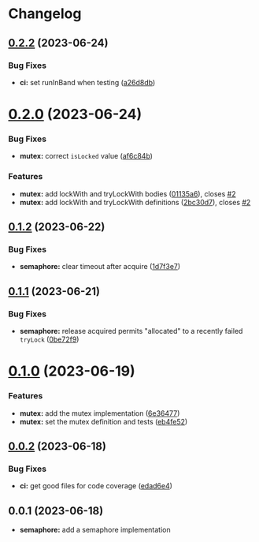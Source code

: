# Changelog

## [0.2.2](https://github.com/heap-code/concurrency-synchronization/compare/v0.2.0...v0.2.2) (2023-06-24)


### Bug Fixes

* **ci:** set runInBand when testing ([a26d8db](https://github.com/heap-code/concurrency-synchronization/commit/a26d8db8800fa12c2b616392d88a33fb8e87d677))

# [0.2.0](https://github.com/heap-code/concurrency-synchronization/compare/v0.1.2...v0.2.0) (2023-06-24)


### Bug Fixes

* **mutex:** correct `isLocked` value ([af6c84b](https://github.com/heap-code/concurrency-synchronization/commit/af6c84b10f01daa25395c75dbd4a26040fb30487))


### Features

* **mutex:** add lockWith and tryLockWith bodies ([01135a6](https://github.com/heap-code/concurrency-synchronization/commit/01135a65779eb3eb2b0dfa96706d368a65ebd8f5)), closes [#2](https://github.com/heap-code/concurrency-synchronization/issues/2)
* **mutex:** add lockWith and tryLockWith definitions ([2bc30d7](https://github.com/heap-code/concurrency-synchronization/commit/2bc30d7d7bc64f62ad68e95f81f2fc77c894e98e)), closes [#2](https://github.com/heap-code/concurrency-synchronization/issues/2)

## [0.1.2](https://github.com/heap-code/concurrency-synchronization/compare/v0.1.1...v0.1.2) (2023-06-22)


### Bug Fixes

* **semaphore:** clear timeout after acquire ([1d7f3e7](https://github.com/heap-code/concurrency-synchronization/commit/1d7f3e7e47421fc36b3e1dd4cf7206112404ab44))

## [0.1.1](https://github.com/heap-code/concurrency-synchronization/compare/v0.1.0...v0.1.1) (2023-06-21)


### Bug Fixes

* **semaphore:** release acquired permits "allocated" to a recently failed `tryLock` ([0be72f9](https://github.com/heap-code/concurrency-synchronization/commit/0be72f9651e9130c728a8763c9f3954069da924b))

# [0.1.0](https://github.com/heap-code/concurrency-synchronization/compare/v0.0.2...v0.1.0) (2023-06-19)


### Features

* **mutex:** add the mutex implementation ([6e36477](https://github.com/heap-code/concurrency-synchronization/commit/6e36477cc75ec6f8eb8bd35bb407f4107483cd8f))
* **mutex:** set the mutex definition and tests ([eb4fe52](https://github.com/heap-code/concurrency-synchronization/commit/eb4fe52efc73ec85e7eab887b5a32684444e1327))

## [0.0.2](https://github.com/heap-code/concurrency-synchronization/compare/v0.0.1...v0.0.2) (2023-06-18)


### Bug Fixes

* **ci:** get good files for code coverage ([edad6e4](https://github.com/heap-code/concurrency-synchronization/commit/edad6e4eae7b2610dcd82ba1a2c39a998fdc0938))

## 0.0.1 (2023-06-18)

* **semaphore:** add a semaphore implementation